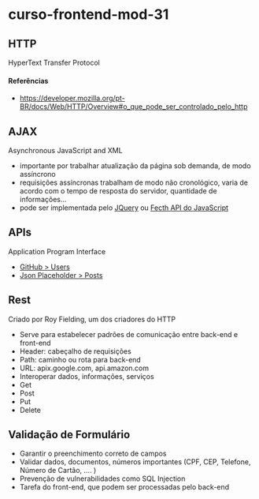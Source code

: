 # curso-frontend-mod-31

## HTTP
HyperText Transfer Protocol

#### Referências
- https://developer.mozilla.org/pt-BR/docs/Web/HTTP/Overview#o_que_pode_ser_controlado_pelo_http

## AJAX
Asynchronous JavaScript and XML
- importante por trabalhar atualização da página sob demanda, de modo assíncrono
- requisições assíncronas trabalham de modo não cronológico, varia de acordo com o tempo de resposta do servidor, quantidade de informações...
- pode ser implementada pelo [JQuery](https://api.jquery.com/jquery.ajax/) ou [Fecth API do JavaScript](https://developer.mozilla.org/pt-BR/docs/Web/API/Fetch_API/Using_Fetch)

## APIs
Application Program Interface
- [GitHub > Users](https://docs.github.com/en/rest/reference/users)
- [Json Placeholder > Posts](https://jsonplaceholder.typicode.com/posts)

## Rest
Criado por Roy Fielding, um dos criadores do HTTP
- Serve para estabelecer padrões de comunicação entre back-end e front-end
- Header: cabeçalho de requisições
- Path: caminho ou rota para back-end
- URL: apix.google.com, api.amazon.com
- Interoperar dados, informações, serviços
- Get
- Post
- Put
- Delete

## Validação de Formulário
- Garantir o preenchimento correto de campos
- Validar dados, documentos, números importantes (CPF, CEP, Telefone, Número de Cartão, .... )
- Prevenção de vulnerabilidades como SQL Injection
- Tarefa do front-end, que podem ser processadas pelo back-end